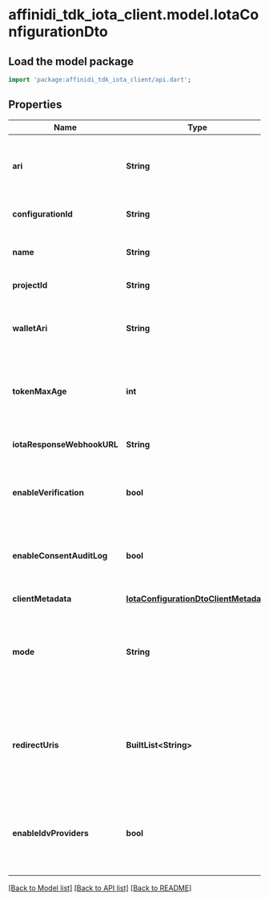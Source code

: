 # affinidi_tdk_iota_client.model.IotaConfigurationDto

## Load the model package

```dart
import 'package:affinidi_tdk_iota_client/api.dart';
```

## Properties

| Name                       | Type                                                                            | Description                                                                                                                                      | Notes                               |
| -------------------------- | ------------------------------------------------------------------------------- | ------------------------------------------------------------------------------------------------------------------------------------------------ | ----------------------------------- |
| **ari**                    | **String**                                                                      | This is a unique resource identifier of the Affinidi Iota Framework configuration.                                                               |
| **configurationId**        | **String**                                                                      | ID of the Affinidi Iota Framework configuration.                                                                                                 |
| **name**                   | **String**                                                                      | The name of the configuration to quickly identify the resource.                                                                                  |
| **projectId**              | **String**                                                                      | The ID of the project.                                                                                                                           |
| **walletAri**              | **String**                                                                      | The unique resource identifier of the Wallet used to sign the request token.                                                                     |
| **tokenMaxAge**            | **int**                                                                         | This is the lifetime of the signed request token during the data-sharing flow.                                                                   |
| **iotaResponseWebhookURL** | **String**                                                                      | The webhook URL is used for callback when the data is ready.                                                                                     | [optional]                          |
| **enableVerification**     | **bool**                                                                        | Cryptographically verifies the data shared by the user when enabled.                                                                             |
| **enableConsentAuditLog**  | **bool**                                                                        | Records the consent the user gave when they shared their data, including the type of data shared.                                                |
| **clientMetadata**         | [**IotaConfigurationDtoClientMetadata**](IotaConfigurationDtoClientMetadata.md) |                                                                                                                                                  |
| **mode**                   | **String**                                                                      | Determines whether to handle the data-sharing request using the WebSocket, Redirect or Didcomm messaging flow.                                   | [optional] [default to 'websocket'] |
| **redirectUris**           | **BuiltList&lt;String&gt;**                                                     | List of allowed URLs to redirect users, including the response from the request. This is required if the selected data-sharing mode is Redirect. | [optional]                          |
| **enableIdvProviders**     | **bool**                                                                        | Enables identity verification from user with a 3rd-party provider when a verified identity document is not found.                                | [optional]                          |

[[Back to Model list]](../README.md#documentation-for-models) [[Back to API list]](../README.md#documentation-for-api-endpoints) [[Back to README]](../README.md)
